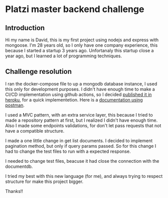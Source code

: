 # Platzi master backend challenge

## Introduction

Hi my name is David, this is my first project using nodejs and express with mongoose.
I'm 28 years old, so I only have one company experience, this because I started a startup 3 years ago. Unfortanaly this startup close a year ago, but I learned a lot of programming techniques.

## Challenge resolution

I ran the docker-compose file to up a mongodb database instance, I used this only for development purposes.
I didn't have enough time to make a CI/CD implementation using github actions, so I decided [published it in heroku](https://platzi-master-dc.herokuapp.com/), for a quick implementetion. Here is a [documentation using postman](https://documenter.getpostman.com/view/907650/TzY68tzT).

I used a MVC pattern, with an extra service layer, this because I tried to made a repository pattern at first, but I realized I didn't have enough time. Also I made some endpoints validations, for don't let pass requests that not have a compatible structure.

I made a one little change in get list documents. I decided to implement pagination method, but only if query params passed. So for this change I had to change the test files to run with a expected response.

I needed to change test files, beacuse it had close the connection with the documentdb.

I tried my best with this new language (for me), and always trying to respect structure for make this project bigger.

Thanks!!
